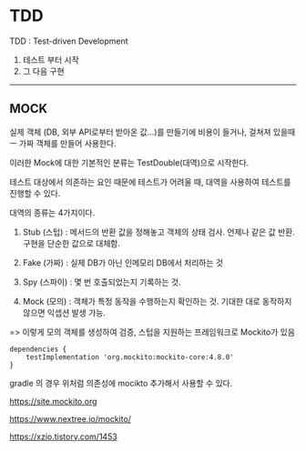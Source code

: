 TDD
==========

TDD : Test-driven Development

1. 테스트 부터 시작
2. 그 다음 구현 

----------

MOCK
----------


실제 객체 (DB, 외부 API로부터 받아온 값...)를 만들기에 비용이 들거나,
걸쳐져 있을때ㅡ 가짜 객체를 만들어 사용한다.

이러한 Mock에 대한 기본적인 분류는 TestDouble(대역)으로 시작한다.

테스트 대상에서 의존하는 요인 때문에 테스트가 어려울 때,
대역을 사용하여 테스트를 진행할 수 있다. 

대역의 종류는 4가지이다.

1. Stub (스텁) : 메서드의 반환 값을 정해놓고 객체의 상태 검사. 언제나 같은 값 반환. 구현을 단순한 값으로 대체함. 

2. Fake (가짜) : 실제 DB가 아닌 인메모리 DB에서 처리하는 것

3. Spy (스파이) : 몇 번 호출되었는지 기록하는 것. 

4. Mock (모의) : 객체가 특정 동작을 수행하는지 확인하는 것. 기대한 대로 동작하지 않으면 익셉션 발생 가능. 


=> 이렇게 모의 객체를 생성하여 검증, 스텁을 지원하는 프레임워크로 Mockito가 있음

```
dependencies {
    testImplementation 'org.mockito:mockito-core:4.8.0'
}
```
gradle 의 경우
위처럼 의존성에 mocikto 추가해서 사용할 수 있다.

https://site.mockito.org

https://www.nextree.io/mockito/

https://xzio.tistory.com/1453

